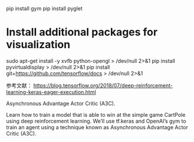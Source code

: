 pip install gym
pip install pyglet

# Install additional packages for visualization
sudo apt-get install -y xvfb python-opengl > /dev/null 2>&1
pip install pyvirtualdisplay > /dev/null 2>&1
pip install git+https://github.com/tensorflow/docs > /dev/null 2>&1

参考文献：
https://blog.tensorflow.org/2018/07/deep-reinforcement-learning-keras-eager-execution.html

Asynchronous Advantage Actor Critic (A3C).

Learn how to train a model that is able to win at the simple game CartPole using deep reinforcement learning.
We’ll use tf.keras and OpenAI’s gym to train an agent using a technique known as Asynchronous Advantage Actor Critic (A3C).


